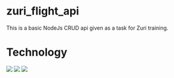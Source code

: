 # zuri_flight_api

This is a basic NodeJs CRUD api given as a task for Zuri training.

# Technology
<img src='https://img.shields.io/badge/JavaScript-323330?style=for-the-badge&logo=javascript&logoColor=F7DF1E'>
<img src="https://img.shields.io/badge/Node.js-339933?style=for-the-badge&logo=nodedotjs&logoColor=white">
<img src="https://img.shields.io/badge/Express.js-000000?style=for-the-badge&logo=express&logoColor=white">
